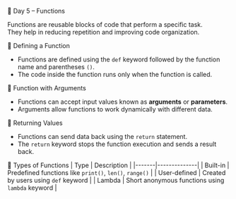  🐍 Day 5 – Functions

Functions are reusable blocks of code that perform a specific task.  
They help in reducing repetition and improving code organization.

🔹 Defining a Function
- Functions are defined using the `def` keyword followed by the function name and parentheses `()`.
- The code inside the function runs only when the function is called.


🔹 Function with Arguments
- Functions can accept input values known as **arguments** or **parameters**.
- Arguments allow functions to work dynamically with different data.


🔹 Returning Values
- Functions can send data back using the `return` statement.
- The `return` keyword stops the function execution and sends a result back.


🔹 Types of Functions
| Type | Description |
|-------|--------------|
| Built-in | Predefined functions like `print()`, `len()`, `range()` |
| User-defined | Created by users using `def` keyword |
| Lambda | Short anonymous functions using `lambda` keyword |
